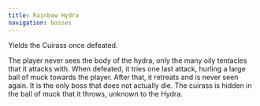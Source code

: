 ```yaml
---
title: Rainbow Hydra
navigation: bosses
---
```

Yields the Cuirass once defeated.

The player never sees the body of the hydra, only the many oily tentacles that it attacks with. When defeated, it tries one last attack, hurling a large ball of muck towards the player. After that, it retreats and is never seen again. It is the only boss that does not actually die. The cuirass is hidden in the ball of muck that it throws, unknown to the Hydra.